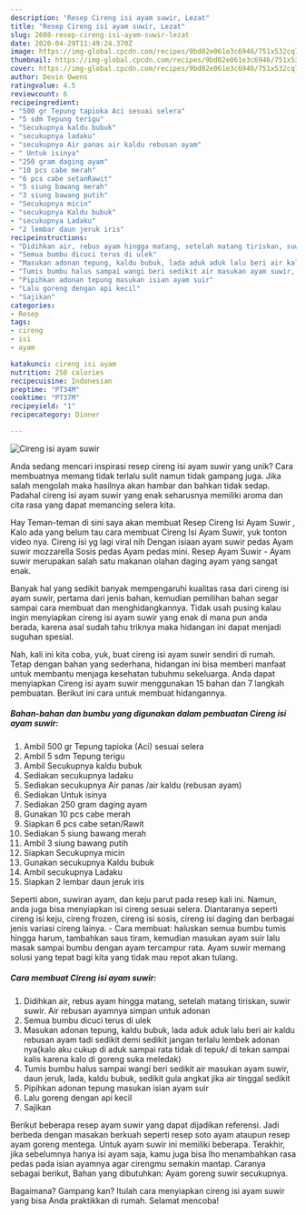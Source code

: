 ```yaml
---
description: "Resep Cireng isi ayam suwir, Lezat"
title: "Resep Cireng isi ayam suwir, Lezat"
slug: 2608-resep-cireng-isi-ayam-suwir-lezat
date: 2020-04-29T11:49:24.370Z
image: https://img-global.cpcdn.com/recipes/9bd02e061e3c6946/751x532cq70/cireng-isi-ayam-suwir-foto-resep-utama.jpg
thumbnail: https://img-global.cpcdn.com/recipes/9bd02e061e3c6946/751x532cq70/cireng-isi-ayam-suwir-foto-resep-utama.jpg
cover: https://img-global.cpcdn.com/recipes/9bd02e061e3c6946/751x532cq70/cireng-isi-ayam-suwir-foto-resep-utama.jpg
author: Devin Owens
ratingvalue: 4.5
reviewcount: 6
recipeingredient:
- "500 gr Tepung tapioka Aci sesuai selera"
- "5 sdm Tepung terigu"
- "Secukupnya kaldu bubuk"
- "secukupnya ladaku"
- "secukupnya Air panas air kaldu rebusan ayam"
- " Untuk isinya"
- "250 gram daging ayam"
- "10 pcs cabe merah"
- "6 pcs cabe setanRawit"
- "5 siung bawang merah"
- "3 siung bawang putih"
- "Secukupnya micin"
- "secukupnya Kaldu bubuk"
- "secukupnya Ladaku"
- "2 lembar daun jeruk iris"
recipeinstructions:
- "Didihkan air, rebus ayam hingga matang, setelah matang tiriskan, suwir suwir. Air rebusan ayamnya simpan untuk adonan"
- "Semua bumbu dicuci terus di ulek"
- "Masukan adonan tepung, kaldu bubuk, lada aduk aduk lalu beri air kaldu rebusan ayam tadi sedikit demi sedikit jangan terlalu lembek adonan nya(kalo aku cukup di aduk sampai rata tidak di tepuk/ di tekan sampai kalis karena kalo di goreng suka meledak)"
- "Tumis bumbu halus sampai wangi beri sedikit air masukan ayam suwir, daun jeruk, lada, kaldu bubuk, sedikit gula angkat jika air tinggal sedikit"
- "Pipihkan adonan tepung masukan isian ayam suir"
- "Lalu goreng dengan api kecil"
- "Sajikan"
categories:
- Resep
tags:
- cireng
- isi
- ayam

katakunci: cireng isi ayam 
nutrition: 258 calories
recipecuisine: Indonesian
preptime: "PT34M"
cooktime: "PT37M"
recipeyield: "1"
recipecategory: Dinner

---
```



![Cireng isi ayam suwir](https://img-global.cpcdn.com/recipes/9bd02e061e3c6946/751x532cq70/cireng-isi-ayam-suwir-foto-resep-utama.jpg)

Anda sedang mencari inspirasi resep cireng isi ayam suwir yang unik? Cara membuatnya memang tidak terlalu sulit namun tidak gampang juga. Jika salah mengolah maka hasilnya akan hambar dan bahkan tidak sedap. Padahal cireng isi ayam suwir yang enak seharusnya memiliki aroma dan cita rasa yang dapat memancing selera kita.

Hay Teman-teman di sini saya akan membuat Resep Cireng Isi Ayam Suwir , Kalo ada yang belum tau cara membuat Cireng Isi Ayam Suwir, yuk tonton video nya. Cireng isi yg lagi viral nih Dengan isiaan ayam suwir pedas Ayam suwir mozzarella Sosis pedas Ayam pedas mini. Resep Ayam Suwir - Ayam suwir merupakan salah satu makanan olahan daging ayam yang sangat enak.

Banyak hal yang sedikit banyak mempengaruhi kualitas rasa dari cireng isi ayam suwir, pertama dari jenis bahan, kemudian pemilihan bahan segar sampai cara membuat dan menghidangkannya. Tidak usah pusing kalau ingin menyiapkan cireng isi ayam suwir yang enak di mana pun anda berada, karena asal sudah tahu triknya maka hidangan ini dapat menjadi suguhan spesial.


Nah, kali ini kita coba, yuk, buat cireng isi ayam suwir sendiri di rumah. Tetap dengan bahan yang sederhana, hidangan ini bisa memberi manfaat untuk membantu menjaga kesehatan tubuhmu sekeluarga. Anda dapat menyiapkan Cireng isi ayam suwir menggunakan 15 bahan dan 7 langkah pembuatan. Berikut ini cara untuk membuat hidangannya.

<!--inarticleads1-->

##### Bahan-bahan dan bumbu yang digunakan dalam pembuatan Cireng isi ayam suwir:

1. Ambil 500 gr Tepung tapioka (Aci) sesuai selera
1. Ambil 5 sdm Tepung terigu
1. Ambil Secukupnya kaldu bubuk
1. Sediakan secukupnya ladaku
1. Sediakan secukupnya Air panas /air kaldu (rebusan ayam)
1. Sediakan  Untuk isinya
1. Sediakan 250 gram daging ayam
1. Gunakan 10 pcs cabe merah
1. Siapkan 6 pcs cabe setan/Rawit
1. Sediakan 5 siung bawang merah
1. Ambil 3 siung bawang putih
1. Siapkan Secukupnya micin
1. Gunakan secukupnya Kaldu bubuk
1. Ambil secukupnya Ladaku
1. Siapkan 2 lembar daun jeruk iris


Seperti abon, suwiran ayam, dan keju parut pada resep kali ini. Namun, anda juga bisa menyiapkan isi cireng sesuai selera. Diantaranya seperti cireng isi keju, cireng frozen, cireng isi sosis, cireng isi daging dan berbagai jenis variasi cireng lainya. - Cara membuat: haluskan semua bumbu tumis hingga harum, tambahkan saus tiram, kemudian masukan ayam suir lalu masak sampai bumbu dengan ayam tercampur rata. Ayam suwir memang solusi yang tepat bagi kita yang tidak mau repot akan tulang. 

<!--inarticleads2-->

##### Cara membuat Cireng isi ayam suwir:

1. Didihkan air, rebus ayam hingga matang, setelah matang tiriskan, suwir suwir. Air rebusan ayamnya simpan untuk adonan
1. Semua bumbu dicuci terus di ulek
1. Masukan adonan tepung, kaldu bubuk, lada aduk aduk lalu beri air kaldu rebusan ayam tadi sedikit demi sedikit jangan terlalu lembek adonan nya(kalo aku cukup di aduk sampai rata tidak di tepuk/ di tekan sampai kalis karena kalo di goreng suka meledak)
1. Tumis bumbu halus sampai wangi beri sedikit air masukan ayam suwir, daun jeruk, lada, kaldu bubuk, sedikit gula angkat jika air tinggal sedikit
1. Pipihkan adonan tepung masukan isian ayam suir
1. Lalu goreng dengan api kecil
1. Sajikan


Berikut beberapa resep ayam suwir yang dapat dijadikan referensi. Jadi berbeda dengan masakan berkuah seperti resep soto ayam ataupun resep ayam goreng mentega. Untuk ayam suwir ini memiliki beberapa. Terakhir, jika sebelumnya hanya isi ayam saja, kamu juga bisa lho menambahkan rasa pedas pada isian ayamnya agar cirengmu semakin mantap. Caranya sebagai berikut, Bahan yang dibutuhkan: Ayam goreng suwir secukupnya. 

Bagaimana? Gampang kan? Itulah cara menyiapkan cireng isi ayam suwir yang bisa Anda praktikkan di rumah. Selamat mencoba!
